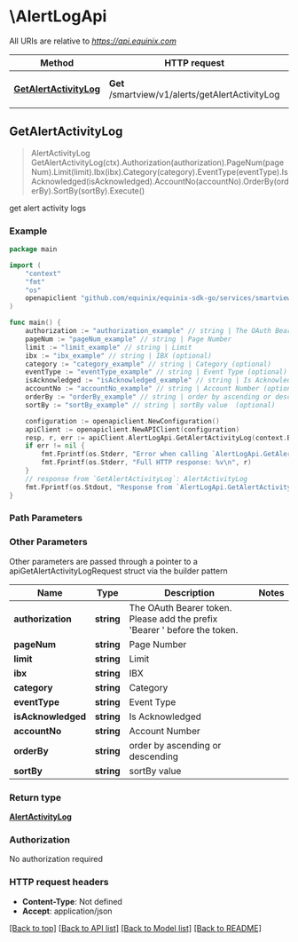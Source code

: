 # \AlertLogApi

All URIs are relative to *https://api.equinix.com*

Method | HTTP request | Description
------------- | ------------- | -------------
[**GetAlertActivityLog**](AlertLogApi.md#GetAlertActivityLog) | **Get** /smartview/v1/alerts/getAlertActivityLog | get alert activity logs



## GetAlertActivityLog

> AlertActivityLog GetAlertActivityLog(ctx).Authorization(authorization).PageNum(pageNum).Limit(limit).Ibx(ibx).Category(category).EventType(eventType).IsAcknowledged(isAcknowledged).AccountNo(accountNo).OrderBy(orderBy).SortBy(sortBy).Execute()

get alert activity logs



### Example

```go
package main

import (
	"context"
	"fmt"
	"os"
	openapiclient "github.com/equinix/equinix-sdk-go/services/smartview"
)

func main() {
	authorization := "authorization_example" // string | The OAuth Bearer token. Please add the prefix 'Bearer ' before the token.
	pageNum := "pageNum_example" // string | Page Number
	limit := "limit_example" // string | Limit
	ibx := "ibx_example" // string | IBX (optional)
	category := "category_example" // string | Category (optional)
	eventType := "eventType_example" // string | Event Type (optional)
	isAcknowledged := "isAcknowledged_example" // string | Is Acknowledged (optional)
	accountNo := "accountNo_example" // string | Account Number (optional)
	orderBy := "orderBy_example" // string | order by ascending or descending  (optional)
	sortBy := "sortBy_example" // string | sortBy value  (optional)

	configuration := openapiclient.NewConfiguration()
	apiClient := openapiclient.NewAPIClient(configuration)
	resp, r, err := apiClient.AlertLogApi.GetAlertActivityLog(context.Background()).Authorization(authorization).PageNum(pageNum).Limit(limit).Ibx(ibx).Category(category).EventType(eventType).IsAcknowledged(isAcknowledged).AccountNo(accountNo).OrderBy(orderBy).SortBy(sortBy).Execute()
	if err != nil {
		fmt.Fprintf(os.Stderr, "Error when calling `AlertLogApi.GetAlertActivityLog``: %v\n", err)
		fmt.Fprintf(os.Stderr, "Full HTTP response: %v\n", r)
	}
	// response from `GetAlertActivityLog`: AlertActivityLog
	fmt.Fprintf(os.Stdout, "Response from `AlertLogApi.GetAlertActivityLog`: %v\n", resp)
}
```

### Path Parameters



### Other Parameters

Other parameters are passed through a pointer to a apiGetAlertActivityLogRequest struct via the builder pattern


Name | Type | Description  | Notes
------------- | ------------- | ------------- | -------------
 **authorization** | **string** | The OAuth Bearer token. Please add the prefix &#39;Bearer &#39; before the token. | 
 **pageNum** | **string** | Page Number | 
 **limit** | **string** | Limit | 
 **ibx** | **string** | IBX | 
 **category** | **string** | Category | 
 **eventType** | **string** | Event Type | 
 **isAcknowledged** | **string** | Is Acknowledged | 
 **accountNo** | **string** | Account Number | 
 **orderBy** | **string** | order by ascending or descending  | 
 **sortBy** | **string** | sortBy value  | 

### Return type

[**AlertActivityLog**](AlertActivityLog.md)

### Authorization

No authorization required

### HTTP request headers

- **Content-Type**: Not defined
- **Accept**: application/json

[[Back to top]](#) [[Back to API list]](../README.md#documentation-for-api-endpoints)
[[Back to Model list]](../README.md#documentation-for-models)
[[Back to README]](../README.md)

